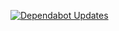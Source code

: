 [![Dependabot Updates](https://github.com/kbpst22/skills-introduction-to-github/actions/workflows/dependabot/dependabot-updates/badge.svg)](https://github.com/kbpst22/skills-introduction-to-github/actions/workflows/dependabot/dependabot-updates)
